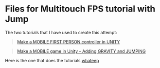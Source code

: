 # Files for Multitouch FPS tutorial with Jump

The two tutorials that I have used to create this attempt:

>[Make a MOBILE FIRST PERSON controller in UNITY](https://www.youtube.com/watch?v=lYJtTYveYg0&t=378s)

> [Make a MOBILE game in Unity - Adding GRAVITY and JUMPING](https://www.youtube.com/watch?v=FrsIgyqduLU)

Here is the one that does the tutorials
[whateep](https://www.youtube.com/channel/UCMR5qS7_BlPM2zSb9sh6WmA)
